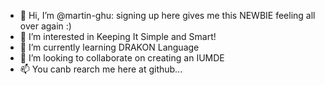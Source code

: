 - 👋 Hi, I’m @martin-ghu: signing up here gives me this NEWBIE feeling all over again :)
- 👀 I’m interested in Keeping It Simple and Smart!
- 🌱 I’m currently learning DRAKON Language
- 💞️ I’m looking to collaborate on creating an IUMDE
- 📫 You canb rearch me here at github...


